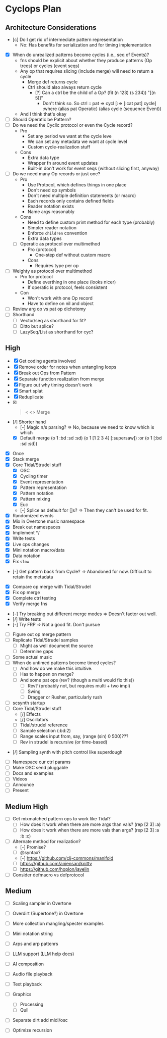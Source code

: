 # Cyclops Plan

## Architecture Considerations
- [c] Do I get rid of intermediate pattern representation
  - No: Has benefits for serialization and for timing implementation
- [x] When do unrealized patterns become cycles (i.e., seq of Events)?
  - fns should be explicit about whether they produce patterns (Op trees) or cycles (event seqs)
  - Any op that requires slicing (include merge) will need to return a cycle
    - Merge def returns cycle
    - Ctrl should also always return cycle
      - [?] Can a ctrl be the child of a Op? (fit (n 123) (s 234)) "[(n 5)]"
        - Don't think so. So ctrl :: pat => cycl [:=> [:cat pat] cycle] :where (alias pat Operatic) (alias cycle (sequence Event))
  - And I think that's okay
- [ ] Should Operatic be Pattern?
- [ ] Do we need the Cyclic protocol or even the Cycle record?
  - Pro
    - Set any period we want at the cycle leve
    - We can set any metadata we want at cycle level
    - Custom cycle-realization stuff
  - Cons
    - Extra data type
    - Wrapper fn around event updates
    - Built-in don't work for event seqs (without slicing first, anyway)
- [ ] Do we need many Op records or just one?
  - Pro
    - Use Protocol, which defines things in one place
    - Don't need op symbols
    - Don't need multiple definition statements (or macro)
    - Each records only contains defined fields
    - Reader notation exists
    - Name args reasonably
  - Cons
    - Need to define custom print method for each type (probably)
    - Simpler reader notation
    - Enforce `children` convention
    - Extra data types
  - [ ] Operatic as protocol over multimethod
    - Pro (protocol)
      - One-step def without custom macro
    - Cons
      - Requires type per op
- [ ] Weighty as protocol over multimethod
  - Pro for protocol
    - Define everthing in one place (looks nicer)
    - If operatic is protocol, feels consistent
  - Con
    - Won't work with one Op record
    - Have to define on nil and object
- [ ] Review arg op vs pat op dichotomy
- [ ] Shorthand
  - [ ] Vector/seq as shorthand for fit?
  - [ ] Ditto but splice?
  - [ ] LazySeq/List as shorthand for cyc?

## High

- [x] Get coding agents involved
- [x] Remove order for notes when untangling loops
- [x] Break out Ops from Pattern
- [x] Separate function realization from merge
- [x] Figure out why timing doesn't work
- [x] Smart splat
- [x] Reduplicate
- [x] > < <> Merge
- [/] Shorter hand
  - [-] Magic n/s parsing? => No, because we need to know which is which
  - [x] Default merge (o 1 :bd :sd :sd) (o 1 [1 2 3 4] [:supersaw]) :or (o 1 [:bd :sd :sd])
- [x] Once
- [x] Stack merge
- [x] Core Tidal/Strudel stuff
  - [x] OSC
  - [x] Cycling timer
  - [x] Event representation
  - [x] Pattern representation
  - [x] Pattern notation
  - [x] Pattern mixing
  - [x] Euc
  - [-] Splice as default for []s? => Then they can't be used for fit.
- [x] Randomized events
- [x] Mix in Overtone music namespace
- [x] Break out namespaces
- [x] Implement */
- [x] Write tests
- [x] Live cps changes
- [x] Mini notation macro/data
- [x] Data notation
- [x] Fix `slow`
- [-] Get pattern back from Cycle? => Abandoned for now. Difficult to retain the metadata
- [x] Compare op merge with Tidal/Strudel
- [x] Fix op merge
- [x] Complete ctrl testing
- [x] Verify merge fns
- [-] Try breaking out different merge modes => Doesn't factor out well.
- [/] Write tests
- [-] Try FRP => Not a good fit. Don't pursue
- [ ] Figure out op merge pattern
- [ ] Replicate Tidal/Strudel samples
  - [ ] Might as well document the source
  - [ ] Determine gaps
- [ ] Some actual music
- [ ] When do untimed patterns become timed cycles?
  - [ ] And how do we make this intuitive.
  - [ ] Has to happen on merge?
  - [ ] And some pat ops (rev? (though a multi would fix this))
    - [ ] Rev? (probably not, but requires multi + two impl)
    - [ ] Swing
    - [ ] Dragger or Rusher, particularly rush
- [ ] scsynth startup
- [ ] Core Tidal/Strudel stuff
  - [/] Effects
  - [/] Oscillators
  - [ ] Tidal/strudel reference
  - [ ] Sample selection (:bd:2)
  - [ ] Range scales input from, say, (range (sin) 0 500)???
  - [ ] Rev in strudel is recursive (or time-based)
- [/] Sampling synth with pitch control like superdough
- [ ] Namespace our ctrl params
- [ ] Make OSC send pluggable
- [ ] Docs and examples
- [ ] Videos
- [ ] Announce
- [ ] Present
    
## Medium High
- [ ] Get mixmatched pattern ops to work like Tidal?
  - [ ] How does it work when there are more args than vals? (rep [2 3] :a)
  - [ ] How does it work when there are more vals than args? (rep [2 3] :a :b :c)
- [ ] Alternate method for realization?
  - [-] Promise?
  - [ ] @syntax?
  - [-] https://github.com/clj-commons/manifold
  - [ ] https://github.com/anjensan/knitty
  - [ ] https://github.com/hoplon/javelin
- [ ] Consider defmacro vs defprotocol

## Medium
- [ ] Scaling sampler in Overtone
- [ ] Overdirt (Supertone?) in Overtone
- [ ] More collection mangling/specter examples
- [ ] Mini notation string
- [ ] Arps and arp pattenrs
- [ ] LLM support (LLM help docs)
- [ ] AI composition
- [ ] Audio file playback
- [ ] Text playback
- [ ] Graphics
    - [ ] Processing
    - [ ] Quil
- [ ] Separate dirt add midi/osc
- [ ] Optimize recursion
      
